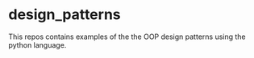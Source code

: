 # design_patterns
This repos contains examples of the the OOP design patterns 
using the python language.
